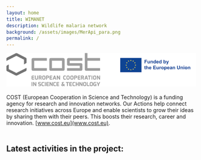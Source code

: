```yaml
---
layout: home
title: WIMANET
description: Wildlife malaria network
background: /assets/images/MerApi_para.png
permalink: /
---
```


[![costeu](../assets/images/COST_logo_corr.png)](https://www.cost.eu/actions/CA22108/)
<br/><br/>
COST (European Cooperation in Science and Technology) is a funding agency for research and innovation networks. 
Our Actions help connect research initiatives across Europe and enable scientists to grow their ideas by sharing them with their peers. 
This boosts their research, career and innovation. [www.cost.eu](www.cost.eu).
<br/><br/>

## Latest activities in the project:
